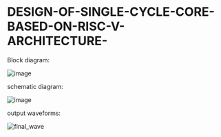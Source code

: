 # DESIGN-OF-SINGLE-CYCLE-CORE-BASED-ON-RISC-V-ARCHITECTURE-


Block diagram:

![image](https://github.com/DiyaPatel23/DESIGN-OF-SINGLE-CYCLE-CORE-BASED-ON-RISC-V-ARCHITECTURE-/assets/140273130/a9d086bb-d4cd-4e4f-86cb-9a20b22dd799)


schematic diagram:

![image](https://github.com/DiyaPatel23/DESIGN-OF-SINGLE-CYCLE-CORE-BASED-ON-RISC-V-ARCHITECTURE-/assets/140273130/39ec4c9b-48df-4d22-a4fb-f024eb0ab9e8)


output waveforms:

![final_wave](https://github.com/DiyaPatel23/DESIGN-OF-SINGLE-CYCLE-CORE-BASED-ON-RISC-V-ARCHITECTURE-/assets/140273130/747ee7c6-cd7f-45f5-9f34-5c9af13faca1)
